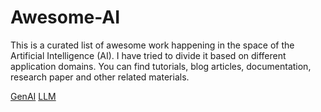 # Awesome-AI
This is a curated list of awesome work happening in the space of the Artificial Intelligence (AI). I have tried to divide it based on different application domains. You can find tutorials, blog articles, documentation, research paper and other related materials.

[GenAI](/GenAI/README.md)
	[LLM](/GenAI/LLM.md)
